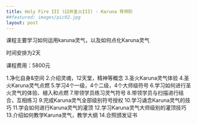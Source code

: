 ```yaml
---
title: Holy Fire III (臼井圣火III) - Karuna 导师阶
##featured: images/pic02.jpg
layout: post
---
```


<p>课程主要学习如何运用karuna灵气，以及如何点化Karuna灵气</p>




时间安排为2天

课程费用：5800元

<p>
1.净化自身&空间
2.介绍灵魂，12天堂，精神等概念
3.圣火Karuna灵气体验
4.圣火Karuna灵气点燃
5.学习4个一级，4个二级，4个大师级符号
6.学习如何进行圣火灵气的体验、植入和点燃
7.带领学员练习灵气符号
8.带领学员与扫描进行结合，互相练习
9.完成Karuna灵气全部级别符号授权
10.学习诵念Karuna灵气的技巧
11.学会如何进行Karuna灵气的灌顶
12.学习Karuna灵气大师级别的灌顶技巧
13.介绍如何教学Karuna灵气，教学大纲
14.合照颁发证书

</p>
